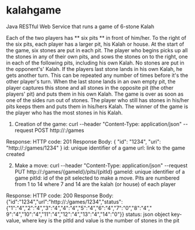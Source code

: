 # kalahgame
Java RESTful Web Service that runs a game of 6-stone Kalah

Each of the two players has ** six pits ** in front of him/her. To the right of the six pits, each player has a larger pit, his
Kalah or house.
At the start of the game, six stones are put in each pit.
The player who begins picks up all the stones in any of their own pits, and sows the stones on to the right, one in
each of the following pits, including his own Kalah. No stones are put in the opponent's' Kalah. If the players last
stone lands in his own Kalah, he gets another turn. This can be repeated any number of times before it's the other
player's turn.
When the last stone lands in an own empty pit, the player captures this stone and all stones in the opposite pit (the
other players' pit) and puts them in his own Kalah.
The game is over as soon as one of the sides run out of stones. The player who still has stones in his/her pits keeps
them and puts them in his/hers Kalah. The winner of the game is the player who has the most stones in his Kalah.

1. Creation of the game:
curl --header "Content-Type: application/json" --request POST http://<host>:<port>/games

Response:
HTTP code: 201
Response Body: { "id": "1234", "uri": "http://<host>:<port>/games/1234" }
id: unique identifier of a game
url: link to the game created


2. Make a move:
curl --header "Content-Type: application/json" --request PUT http://<host>:<port>/games/{gameId}/pits/{pitId}
gameId: unique identifier of a game
pitId: id of the pit selected to make a move. Pits are numbered from 1 to 14 where 7 and 14 are the kalah (or house)
of each player

Response:
HTTP code: 200
Response Body:
{"id":"1234","url":"http://<host>:<port>/games/1234","status":{"1":"4","2":"4","3":"4","4":"4","5":"4","6":"4","7":"0","8":"4","
9":"4","10":"4","11":"4","12":"4","13":"4","14":"0"}}
status: json object key-value, where key is the pitId and value is the number of stones in the pit

